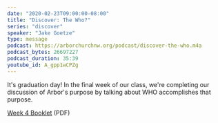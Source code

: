 ```yaml
---
date: "2020-02-23T09:00:00-08:00"
title: "Discover: The Who?"
series: "discover"
speaker: "Jake Goetze"
type: message
podcast: https://arborchurchnw.org/podcast/discover-the-who.m4a
podcast_bytes: 26697227
podcast_duration: 35:39
youtube_id: A_gpp1wCPZg
---
```


It's graduation day! In the final week of our class, we're completing our discussion of Arbor's purpose by talking about WHO accomplishes that purpose. 

<a href="https://arborchurch.com/downloads/discover-week-4.pdf"><span class="glyphicon glyphicon-download-alt" aria-hidden="true"></span> Week 4 Booklet</a>  (PDF)
